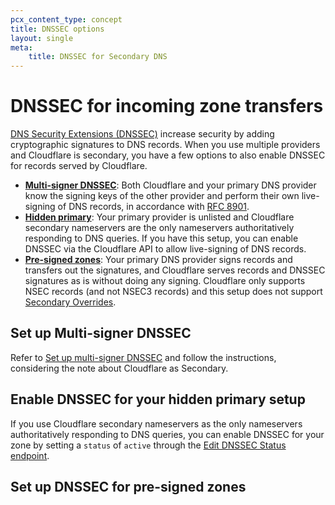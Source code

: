 ```yaml
---
pcx_content_type: concept
title: DNSSEC options
layout: single
meta:
    title: DNSSEC for Secondary DNS
---
```


# DNSSEC for incoming zone transfers

[DNS Security Extensions (DNSSEC)](https://www.cloudflare.com/dns/dnssec/how-dnssec-works/) increase security by adding cryptographic signatures to DNS records. When you use multiple providers and Cloudflare is secondary, you have a few options to also enable DNSSEC for records served by Cloudflare.

- **[Multi-signer DNSSEC](/dns/dnssec/multi-signer-dnssec/setup/)**: Both Cloudflare and your primary DNS provider know the signing keys of the other provider and perform their own live-signing of DNS records, in accordance with [RFC 8901](https://www.rfc-editor.org/rfc/rfc8901.html).
- **[Hidden primary](#enable-dnssec-for-your-hidden-primary-setup)**: Your primary provider is unlisted and Cloudflare secondary nameservers are the only nameservers authoritatively responding to DNS queries. If you have this setup, you can enable DNSSEC via the Cloudflare API to allow live-signing of DNS records.
- **[Pre-signed zones](#set-up-dnssec-for-pre-signed-zones)**: Your primary DNS provider signs records and transfers out the signatures, and Cloudflare serves records and DNSSEC signatures as is without doing any signing. Cloudflare only supports NSEC records (and not NSEC3 records) and this setup does not support [Secondary Overrides](/dns/zone-setups/zone-transfers/cloudflare-as-secondary/proxy-traffic/).

## Set up Multi-signer DNSSEC

Refer to [Set up multi-signer DNSSEC](/dns/dnssec/multi-signer-dnssec/setup/) and follow the instructions, considering the note about Cloudflare as Secondary.

## Enable DNSSEC for your hidden primary setup

If you use Cloudflare secondary nameservers as the only nameservers authoritatively responding to DNS queries, you can enable DNSSEC for your zone by setting a `status` of `active` through the [Edit DNSSEC Status endpoint](/api/operations/dnssec-edit-dnssec-status).

## Set up DNSSEC for pre-signed zones